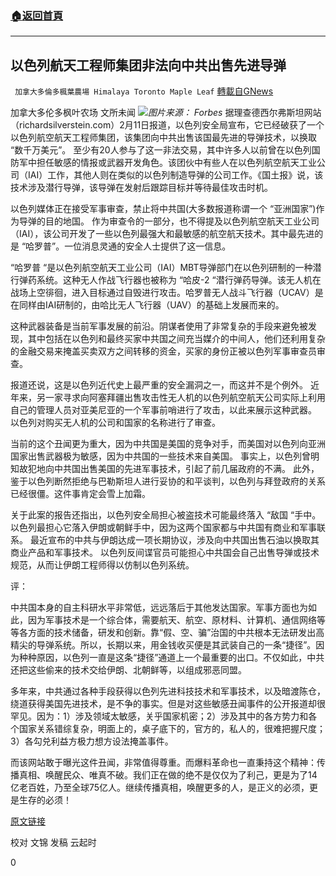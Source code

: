 ###  [:house:返回首頁](https://github.com/ourhimalayas/txt)
---

## 以色列航天工程师集团非法向中共出售先进导弹
` 加拿大多倫多楓葉農場 Himalaya Toronto Maple Leaf` [轉載自GNews](https://gnews.org/zh-hans/906253/)

加拿大多伦多枫叶农场 文所未闻
![]()![](https://gnews.org/wp-content/uploads/2021/02/forbes-2.jpg)*图片来源： Forbes*
据理查德西尔弗斯坦网站（richardsilverstein.com）2月11日报道，以色列安全局宣布，它已经破获了一个以色列航空航天工程师集团，该集团向中共出售该国最先进的导弹技术，以换取 “数千万美元”。 至少有20人参与了这一非法交易，其中许多人以前曾在以色列国防军中担任敏感的情报或武器开发角色。该团伙中有些人在以色列航空航天工业公司（IAI）工作，其他人则在类似的以色列制造导弹的公司工作。《国土报》说，该技术涉及潜行导弹，该导弹在发射后跟踪目标并等待最佳攻击时机。

以色列媒体正在接受军事审查，禁止将中共国(大多数报道称谓一个 “亚洲国家”)作为导弹的目的地国。 作为审查令的一部分，也不得提及以色列航空航天工业公司（IAI），该公司开发了一些以色列最强大和最敏感的航空航天技术。其中最先进的是 “哈罗普”。一位消息灵通的安全人士提供了这一信息。

“哈罗普 “是以色列航空航天工业公司（IAI）MBT导弹部门在以色列研制的一种潜行弹药系统。这种无人作战飞行器也被称为 “哈皮-2 “潜行弹药导弹。该无人机在战场上空徘徊，进入目标通过自毁进行攻击。哈罗普无人战斗飞行器（UCAV）是在同样由IAI研制的，由哈比无人飞行器（UAV）的基础上发展而来的。

这种武器装备是当前军事发展的前沿。阴谋者使用了非常复杂的手段来避免被发现，其中包括在以色列和最终买家中共国之间充当媒介的中间人，他们还利用复杂的金融交易来掩盖买卖双方之间转移的资金，买家的身份正被以色列军事审查员审查。

报道还说，这是以色列近代史上最严重的安全漏洞之一，而这并不是个例外。 近年来，另一家寻求向阿塞拜疆出售攻击性无人机的以色列航空航天公司实际上利用自己的管理人员对亚美尼亚的一个军事前哨进行了攻击，以此来展示这种武器。 以色列对购买无人机的公司和国家的名称进行了审查。

当前的这个丑闻更为重大，因为中共国是美国的竞争对手，而美国对以色列向亚洲国家出售武器极为敏感，因为中共国的一些技术来自美国。 事实上，以色列曾明知故犯地向中共国出售美国的先进军事技术，引起了前几届政府的不满。 此外，鉴于以色列断然拒绝与巴勒斯坦人进行妥协的和平谈判，以色列与拜登政府的关系已经很僵。这件事肯定会雪上加霜。

关于此案的报告还指出，以色列安全局担心被盗技术可能最终落入 “敌国 “手中。 以色列最担心它落入伊朗或朝鲜手中，因为这两个国家都与中共国有商业和军事联系。 最近宣布的中共与伊朗达成一项长期协议，涉及向中共国出售石油以换取其商业产品和军事技术。 以色列反间谍官员可能担心中共国会自己出售导弹或技术规范，从而让伊朗工程师得以仿制以色列系统。

评：

中共国本身的自主科研水平非常低，远远落后于其他发达国家。军事方面也为如此，因为军事技术是一个综合体，需要航天、航空、原材料、计算机、通信网络等等各方面的技术储备，研发和创新。靠“假、空、骗”治国的中共根本无法研发出高精尖的导弹系统。所以，长期以来，用金钱收买便是其武装自己的一条“捷径”。因为种种原因，以色列一直是这条“捷径”通道上一个最重要的出口。不仅如此，中共还把这些偷来的技术交给伊朗、北朝鲜等，以组成邪恶同盟。

多年来，中共通过各种手段获得以色列先进科技技术和军事技术，以及暗渡陈仓，绕道获得美国先进技术，是不争的事实。但是对这些敏感丑闻事件的公开报道却很罕见。因为：1）涉及领域太敏感，关乎国家机密；2）涉及其中的各方势力和各个国家关系错综复杂，明面上的，桌子底下的，官方的，私人的，很难把握尺度；3）各勾兑利益方极力想方设法掩盖事件。

而该网站敢于曝光这件丑闻，非常值得尊重。而爆料革命也一直秉持这个精神：传播真相、唤醒民众、唯真不破。我们正在做的绝不是仅仅为了利己，更是为了14亿老百姓，乃至全球75亿人。继续传播真相，唤醒更多的人，是正义的必须，更是生存的必须！

[原文链接](https://www.richardsilverstein.com/2021/02/11/breaking-israeli-missile-engineers-sold-advanced-weapons-to-china-earning-tens-of-millionsbreaks-up/)

校对 文锦
发稿 云起时

0
